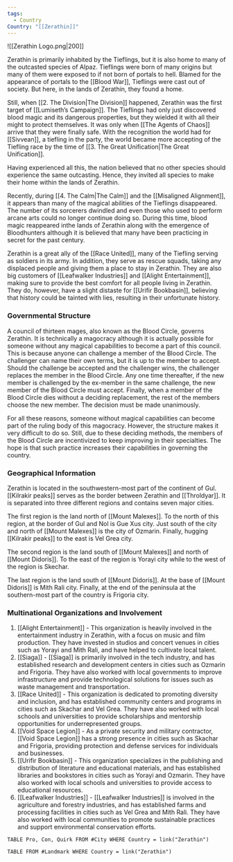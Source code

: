 ```yaml
---
tags:
  - Country
Country: "[[Zerathin]]"
---
```

![[Zerathin Logo.png|200]]

Zerathin is primarily inhabited by the Tieflings, but it is also home to many of the outcasted species of Alpaz. Tieflings were born of many origins but many of them were exposed to if not born of portals to hell. Blamed for the appearance of portals to the [[Blood War]], Tieflings were cast out of society. But here, in the lands of Zerathin, they found a home. 

Still, when [[2. The Division|The Division]] happened, Zerathin was the first target of [[Lumiseth’s Campaign]]. The Tieflings had only just discovered blood magic and its dangerous properties, but they wielded it with all their might to protect themselves. It was only when [[The Agents of Chaos]] arrive that they were finally safe. With the recognition the world had for [[Sivvean]], a tiefling in the party, the world became more accepting of the Tiefling race by the time of [[3. The Great Unification|The Great Unification]].

Having experienced all this, the nation believed that no other species should experience the same outcasting. Hence, they invited all species to make their home within the lands of Zerathin. 

Recently, during [[4. The Calm|The Calm]] and the [[Misaligned Alignment]], it appears than many of the magical abilities of the Tieflings disappeared. The number of its sorcerers dwindled and even those who used to perform arcane arts could no longer continue doing so. During this time, blood magic reappeared inthe lands of Zerathin along with the emergence of Bloodhunters although it is believed that many have been practicing in secret for the past century.

Zerathin is a great ally of the [[Race United]], many of the Tiefling serving as soldiers in its army. In addition, they serve as rescue squads, taking any displaced people and giving them a place to stay in Zerathin. They are also big customers of [[Leafwalker Industries]] and [[Alight Entertainment]], making sure to provide the best comfort for all people living in Zerathin. They do, however, have a slight distaste for [[Urifir Bookbasin]], believing that history could be tainted with lies, resulting in their unfortunate history. 

### Governmental Structure

A council of thirteen mages, also known as the Blood Circle, governs Zerathin. It is technically a magocracy although it is actually possible for someone without any magical capabilities to become a part of this council. This is because anyone can challenge a member of the Blood Circle. The challenger can name their own terms, but it is up to the member to accept. Should the challenge be accepted and the challenger wins, the challenger replaces the member in the Blood Circle. Any one time thereafter, if the new member is challenged by the ex-member in the same challenge, the new member of the Blood Circle must accept. Finally, when a member of the Blood Circle dies without a deciding replacement, the rest of the members choose the new member. The decision must be made unanimously. 

For all these reasons, someone without magical capabilities can become part of the ruling body of this magocracy. However, the structure makes it very difficult to do so. Still, due to these deciding methods, the members of the Blood Circle are incentivized to keep improving in their specialties. The hope is that such practice increases their capabilities in governing the country.

### Geographical Information

Zerathin is located in the southwestern-most part of the continent of Gul. [[Kilrakir peaks]] serves as the border between Zerathin and [[Throldyar]]. It is separated into three different regions and contains seven major cities.

The first region is the land north of [[Mount Malexes]]. To the north of this region, at the border of Gul and Nol is Gue Xus city. Just south of the city and north of [[Mount Malexes]] is the city of Ozmarin. Finally, hugging [[Kilrakir peaks]] to the east is Vel Grea city. 

The second region is the land south of [[Mount Malexes]] and north of [[Mount Didoris]]. To the east of the region is Yorayi city while to the west of the region is Skechar. 

The last region is the land south of [[Mount Didoris]]. At the base of [[Mount Didoris]] is Mith Rali city. Finally, at the end of the peninsula at the southern-most part of the country is Frigoria city.  

### Multinational Organizations and Involvement

1. [[Alight Entertainment]] - This organization is heavily involved in the entertainment industry in Zerathin, with a focus on music and film production. They have invested in studios and concert venues in cities such as Yorayi and Mith Rali, and have helped to cultivate local talent.
2. [[Siaga]] - [[Siaga]] is primarily involved in the tech industry, and has established research and development centers in cities such as Ozmarin and Frigoria. They have also worked with local governments to improve infrastructure and provide technological solutions for issues such as waste management and transportation.
3. [[Race United]] - This organization is dedicated to promoting diversity and inclusion, and has established community centers and programs in cities such as Skachar and Vel Grea. They have also worked with local schools and universities to provide scholarships and mentorship opportunities for underrepresented groups.
4. [[Void Space Legion]] - As a private security and military contractor, [[Void Space Legion]] has a strong presence in cities such as Skachar and Frigoria, providing protection and defense services for individuals and businesses.
5. [[Urifir Bookbasin]] - This organization specializes in the publishing and distribution of literature and educational materials, and has established libraries and bookstores in cities such as Yorayi and Ozmarin. They have also worked with local schools and universities to provide access to educational resources.
6. [[Leafwalker Industries]] - [[Leafwalker Industries]] is involved in the agriculture and forestry industries, and has established farms and processing facilities in cities such as Vel Grea and Mith Rali. They have also worked with local communities to promote sustainable practices and support environmental conservation efforts.

```dataview
TABLE Pro, Con, Quirk FROM #City WHERE Country = link("Zerathin")

```
```dataview
TABLE FROM #Landmark WHERE Country = link("Zerathin")

```